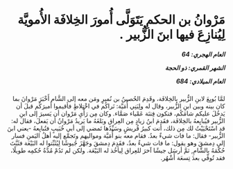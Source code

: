 <h1 dir="rtl">مَرْوانُ بن الحكمِ يَتَوَلَّى أُمورَ الخِلافَة الأُمويَّة لِيُنازِعَ فيها ابنَ الزُّبير .</h1>

<h5 dir="rtl">العام الهجري:  64

الشهر القمري: ذو الحجة

العام الميلادي: 684</h5>

<p dir="rtl">لمَّا بُويِعَ لابنِ الزُّبير بالخِلافَة، وقَدِمَ الحُصينُ بن نُميرٍ ومَن معه إلى الشَّام أَخْبَرَ مَرْوانَ بما كان بينه وبين ابنِ الزُّبير، وقال له ولِبَنِي أُمَيَّة: نَراكُم في اخْتِلاطٍ فأقيموا أَميرَكُم قبلَ أن يَدخُلَ عليكم شامَكُم، فتكون فِتنَة عَمْياء صَمَّاء. وكان مِن رَأْيِ مَرْوان أن يَسيرَ إلى ابنِ الزُّبير فيُبايِعهُ بالخِلافَة، فقَدِمَ ابنُ زيادٍ مِن العِراق وبَلغَهُ ما يَريدُ مَرْوانُ أن يَفعلَ، فقال له: قد اسْتَحْيَيْتُ لك مِن ذلك، أنت كبيرُ قُريشٍ وسَيِّدُها تَمضي إلى أبي خُبَيبٍ فتُبايِعهُ -يعني ابنَ الزُّبير- فقال: ما فات شيءٌ بعدُ. فقام معه بنو أُمَيَّة ومواليهم وتَجمَّع إليه أهلُ اليَمنِ فسار إلى دِمشقَ وهو يقول: ما فات شيءٌ بعدُ، فقَدِمَ دِمشقَ وجَهَّزَ جُيوشًا لِيُثَبِّتوا له البَيْعَة فثَبَّتَ حُكْمَهُ بالشَّامِ, ثمَّ أرسَل جيشًا آخرَ للعِراق لِيأخُذ له البَيْعَة. ولكن لم تَدُمْ مُدَّةُ حُكمِه طويلًا، فقد تُوفِّي بعدَ تِسعَة أَشْهُر.</p></br>
